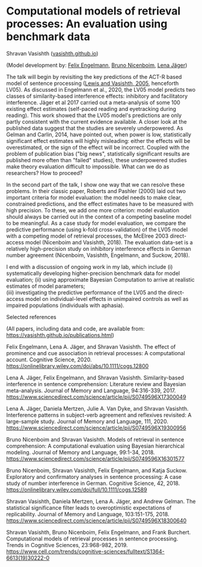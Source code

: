 # Computational models of retrieval processes: An evaluation using benchmark data

Shravan Vasishth ([vasishth.github.io](vasishth.github.io))

(Model development by: [Felix Engelmann](https://de.linkedin.com/in/felixengelmann), [Bruno Nicenboim](http://www.ling.uni-potsdam.de/~nicenboim/), [Lena Jäger](https://www.uni-potsdam.de/en/cs-ml/staff/phd/lenajaeger.html))

The talk will begin by revisiting the key predictions of the ACT-R based model of sentence processing ([Lewis and Vasishth, 2005](https://onlinelibrary.wiley.com/doi/abs/10.1207/s15516709cog0000_25), henceforth LV05). As discussed in Engelmann et al., 2020, the LV05 model predicts two classes of similarity-based interference effects: inhibitory and facilitatory interference. Jäger et al 2017 carried out a meta-analysis of some 100 existing effect estimates (self-paced reading and eyetracking during reading). This work showed that the LV05 model's predictions are only partly consistent with the current evidence available. A closer look at the published data suggest that the studies are severely underpowered. As Gelman and Carlin, 2014, have pointed out, when power is low, statistically significant effect estimates will highly misleading: either the effects will be overestimated, or the sign of the effect will be incorrect. Coupled with the problem of publication bias ("big news", statistically significant results are published more often than "failed" studies), these underpowered studies make theory evaluation difficult to impossible. What can we do as researchers? How to proceed? 

In the second part of the talk, I show one way that we can resolve these problems. In their classic paper, Roberts and Pashler (2000) laid out two important criteria for model evaluation: the model needs to make clear, constrained predictions, and the effect estimates have to be measured with high precision. To these, we add one more criterion: model evaluation should always be carried out in the context of a competing baseline model to be meaningful. As a case study for model evaluation, we compare the predictive performance (using k-fold cross-validation) of the LV05 model with a competing model of retrieval processes, the McElree 2003 direct-access model (Nicenboim and Vasishth, 2018). The evaluation data-set is a relatively high-precision study on inhibitory interference effects in German number agreement (Nicenboim, Vasishth, Engelmann, and Suckow, 2018).   

I end with a discussion of ongoing work in my lab, which include (i) systematically developing higher-precision benchmark data for model evaluation;
(ii) using approximate Bayesian Computation to arrive at realistic estimates of model parameters;  
(iii) investigating the predictive performance of the LV05 and the direct-access model on individual-level effects in unimpaired controls as well as impaired populations (individuals with aphasia).  

Selected references

(All papers, including data and code, are available from: https://vasishth.github.io/publications.html)

Felix Engelmann, Lena A. Jäger, and Shravan Vasishth. The effect of prominence and cue association in retrieval processes: A computational account. Cognitive Science, 2020. 
https://onlinelibrary.wiley.com/doi/abs/10.1111/cogs.12800

Lena A. Jäger, Felix Engelmann, and Shravan Vasishth. Similarity-based interference in sentence comprehension: Literature review and Bayesian meta-analysis. Journal of Memory and Language, 94:316-339, 2017. 
https://www.sciencedirect.com/science/article/pii/S0749596X17300049

Lena A. Jäger, Daniela Mertzen, Julie A. Van Dyke, and Shravan Vasishth. Interference patterns in subject-verb agreement and reflexives revisited: A large-sample study. Journal of Memory and Language, 111, 2020. 
https://www.sciencedirect.com/science/article/pii/S0749596X19300956

Bruno Nicenboim and Shravan Vasishth. Models of retrieval in sentence comprehension: A computational evaluation using Bayesian hierarchical modeling. Journal of Memory and Language, 99:1-34, 2018. 
https://www.sciencedirect.com/science/article/pii/S0749596X16301577

Bruno Nicenboim, Shravan Vasishth, Felix Engelmann, and Katja Suckow. Exploratory and confirmatory analyses in sentence processing: A case study of number interference in German. Cognitive Science, 42, 2018. 
https://onlinelibrary.wiley.com/doi/full/10.1111/cogs.12589

Shravan Vasishth, Daniela Mertzen, Lena A. Jäger, and Andrew Gelman. The statistical significance filter leads to overoptimistic expectations of replicability. Journal of Memory and Language, 103:151-175, 2018. 
https://www.sciencedirect.com/science/article/pii/S0749596X18300640

Shravan Vasishth, Bruno Nicenboim, Felix Engelmann, and Frank Burchert. Computational models of retrieval processes in sentence processing. Trends in Cognitive Sciences, 23:968-982, 2019.
https://www.cell.com/trends/cognitive-sciences/fulltext/S1364-6613(19)30222-0  
